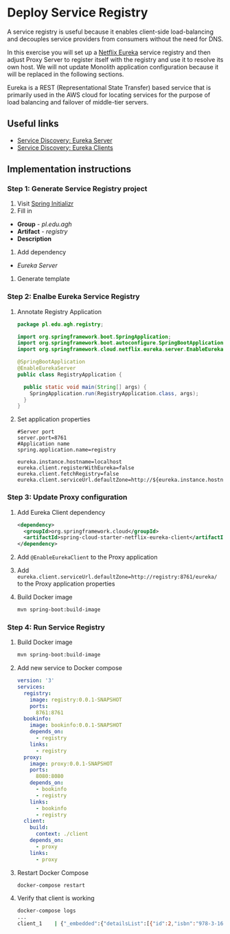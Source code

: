 # Deploy Service Registry

A service registry is useful because it enables client-side load-balancing and
decouples service providers from consumers without the need for DNS.

In this exercise you will set up a [Netflix Eureka][1] service registry and then
adjust Proxy Server to register itself with the registry and use it to resolve
its own host. We will not update Monolith application configuration because it
will be replaced in the following sections.

Eureka is a REST (Representational State Transfer) based service that is
primarily used in the AWS cloud for locating services for the purpose of load
balancing and failover of middle-tier servers.

## Useful links

- [Service Discovery: Eureka Server][2]
- [Service Discovery: Eureka Clients][3]

## Implementation instructions

### Step 1: Generate Service Registry project

1. Visit [Spring Initializr][4]
1. Fill in
  - **Group** - *pl.edu.agh*
  - **Artifact** - *registry*
  - **Description**
1. Add dependency
  - *Eureka Server*
1. Generate template

### Step 2: Enalbe Eureka Service Registry

1. Annotate Registry Application

   ```java
   package pl.edu.agh.registry;

   import org.springframework.boot.SpringApplication;
   import org.springframework.boot.autoconfigure.SpringBootApplication;
   import org.springframework.cloud.netflix.eureka.server.EnableEurekaServer;

   @SpringBootApplication
   @EnableEurekaServer
   public class RegistryApplication {

     public static void main(String[] args) {
       SpringApplication.run(RegistryApplication.class, args);
     }
   }
   ```

1. Set application properties

   <!-- TODO: verify this configuration -->

   ```
   #Server port
   server.port=8761
   #Application name
   spring.application.name=registry

   eureka.instance.hostname=localhost
   eureka.client.registerWithEureka=false
   eureka.client.fetchRegistry=false
   eureka.client.serviceUrl.defaultZone=http://${eureka.instance.hostname}:${server.port}/eureka/
   ```

### Step 3: Update Proxy configuration

1. Add Eureka Client dependency

   ```xml
   <dependency>
     <groupId>org.springframework.cloud</groupId>
     <artifactId>spring-cloud-starter-netflix-eureka-client</artifactId>
   </dependency>
   ```

1. Add `@EnableEurekaClient` to the Proxy application

1. Add `eureka.client.serviceUrl.defaultZone=http://registry:8761/eureka/` to
   the Proxy application properties

1. Build Docker image

   ```sh
   mvn spring-boot:build-image
   ```

### Step 4: Run Service Registry

1. Build Docker image

   ```sh
   mvn spring-boot:build-image
   ```

1. Add new service to Docker compose

   <!-- TODO: Update this docker-compose when ready -->

   ```yml
   version: '3'
   services:
     registry:
       image: registry:0.0.1-SNAPSHOT
       ports:
         8761:8761
     bookinfo:
       image: bookinfo:0.0.1-SNAPSHOT
       depends_on:
         - registry
       links:
         - registry
     proxy:
       image: proxy:0.0.1-SNAPSHOT
       ports:
         8080:8080
       depends_on:
         - bookinfo
         - registry
       links:
         - bookinfo
         - registry
     client:
       build:
         context: ./client
       depends_on:
         - proxy
       links:
         - proxy
   ```

1. Restart Docker Compose

   <!-- TODO: Think about hot reload -->

   ```sh
   docker-compose restart
   ```

1. Verify that client is working

   <!-- TODO: Change this output when client is ready. -->

   ```sh
   docker-compose logs
   ...
   client_1    | {"_embedded":{"detailsList":[{"id":2,"isbn":"978-3-16-148410-0","author":"William Shakespeare","year":1595,"type":"paperback","pages":200,"publisher":"PublisherA","language":"English","_links":{"self":{"href":"http://bookinfo:8080/details/2"},"details":{"href":"http://bookinfo:8080/details"}}}]},"_links":{"self":{"href":"http://bookinfo:8080/details"}}}
   ```


[1]: https://github.com/spring-cloud/spring-cloud-netflix
[2]: https://cloud.spring.io/spring-cloud-netflix/multi/multi_spring-cloud-eureka-server.html
[3]: https://cloud.spring.io/spring-cloud-netflix/multi/multi__service_discovery_eureka_clients.html
[4]: https://start.spring.io/
